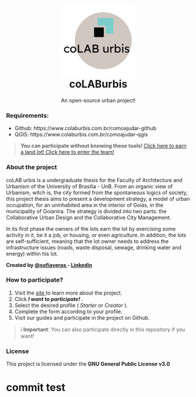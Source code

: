 <h1 align = "center">
<br>
<a href="https://www.colaburbis.com.br/"> <img align = "center" height="200" src = "Assets/logo.png"/> </a>
<br> coLABurbis
</h1>
<p align = "center"> An open-source urban project! </p>

<h3> Requirements: </h3>

<ul>
  <li> Github: https://www.colaburbis.com.br/comoajudar-github</li>
  <li> QGIS: https://www.colaburbis.com.br/comoajudar-qgis </li>
</ul>

> <b> You can participate without knowing these tools! </b>
> <a href="https://bit.ly/2m0sUVB"> Click here to earn a land lot! </a>
> <a href="https://bit.ly/2ktHLXZ"> Click here to enter the team! </a>

<h3> About the project </h3>
<p> coLAB urbis is a undergraduate thesis for the Faculty of Architecture and Urbanism of the University of Brasilia - UnB. From an organic view of Urbanism, witch is, the city formed from the spontaneous logics of society, this project thesis aims to present a development strategy, a model of urban occupation, for an uninhabited area in the interior of Goiás, in the municipality of Goianira. The strategy is divided into two parts: the Collaborative Urban Design and the Collaborative City Management. </p>

<p> In its first phase the owners of the lots earn the lot by exercising some activity in it, be it a job, or housing, or even agriculture. In addition, the lots are self-sufficient, meaning that the lot owner needs to address the infrastructure issues (roads, waste disposal, sewage, drinking water and energy) within his lot. </p>
 
<b> Created by <a href="https://github.com/sofiaveras/"> @sofiaveras </a> - <a href = "https://www.linkedin.com/in/sofia-veras- 703a31138 / "> Linkedin </a> </b>

<h3> How to participate? </h3>
<ol>
  <li> Visit the <a href="http://colaburbis.com.br"> site </a> to learn more about the project. </li>
  <li> Click <i> <b> I want to participate! </b> </i>. </li>
  <li> Select the desired profile (<i> Starter </i> or <i> Creator </i>). </li>
  <li> Complete the form according to your profile. </li>
  <li> Visit our guides and participate in the project on Github. </li>
</ol>

> ℹ️ <b>Important</b>: You can also participate directly in this repository if you want!

<h3> License </h3>
This project is licensed under the <b> GNU General Public License v3.0 </b>
<h1> commit test</h1>
